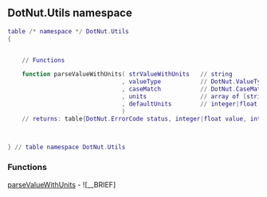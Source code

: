 ## DotNut.Utils namespace
```lua
table /* namespace */ DotNut.Utils
{


    // Functions

    function parseValueWithUnits( strValueWithUnits   // string
                                , valueType           // DotNut.ValueType
                                , caseMatch           // DotNut.CaseMatchType
                                , units               // array of [string unitStr,integer|float unitValue]
                                , defaultUnits        // integer|float
                                )
    // returns: table{DotNut.ErrorCode status, integer|float value, integer units}



} // table namespace DotNut.Utils
```


### Functions


[parseValueWithUnits](../DotNut/Utils/parseValueWithUnits.md) - ![__BRIEF]

